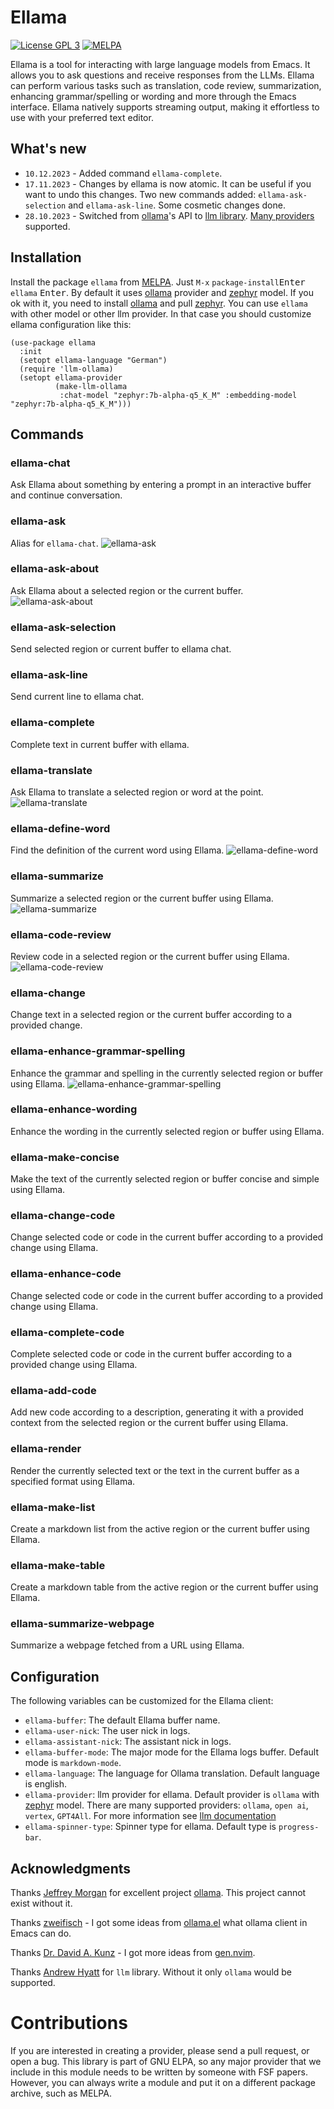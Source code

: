 # Ellama

[![License GPL 3](https://img.shields.io/badge/license-GPL_3-green.svg)](http://www.gnu.org/licenses/gpl-3.0.txt)
[![MELPA](https://melpa.org/packages/ellama-badge.svg)](https://melpa.org/#/ellama)

Ellama is a tool for interacting with large language models from
Emacs. It allows you to ask questions and receive responses from the
LLMs. Ellama can perform various tasks such as translation, code
review, summarization, enhancing grammar/spelling or wording and
more through the Emacs interface. Ellama natively supports streaming
output, making it effortless to use with your preferred text editor.

## What's new

- `10.12.2023` - Added command `ellama-complete`.
- `17.11.2023` - Changes by ellama is now atomic. It can be useful if
  you want to undo this changes. Two new commands added:
  `ellama-ask-selection` and `ellama-ask-line`. Some cosmetic changes
  done.
- `28.10.2023` - Switched from
[ollama](https://github.com/jmorganca/ollama)'s API to [llm
library](https://elpa.gnu.org/packages/llm.html). [Many
providers](https://github.com/ahyatt/llm#setting-up-providers)
supported.

## Installation

Install the package `ellama` from
[MELPA](https://melpa.org/#/getting-started). Just `M-x`
`package-install`<kbd>Enter</kbd> `ellama` <kbd>Enter</kbd>.
By default it uses [ollama](https://github.com/jmorganca/ollama)
provider and [zephyr](https://ollama.ai/library/zephyr) model. If you
ok with it, you need to install
[ollama](https://github.com/jmorganca/ollama) and pull
[zephyr](https://ollama.ai/library/zephyr). You can use `ellama` with
other model or other llm provider. In that case you should customize
ellama configuration like this:

``` emacs-lisp
(use-package ellama
  :init
  (setopt ellama-language "German")
  (require 'llm-ollama)
  (setopt ellama-provider
		  (make-llm-ollama
		   :chat-model "zephyr:7b-alpha-q5_K_M" :embedding-model "zephyr:7b-alpha-q5_K_M")))
```

## Commands

### ellama-chat

Ask Ellama about something by entering a prompt in an interactive
buffer and continue conversation.

### ellama-ask

Alias for `ellama-chat`.
![ellama-ask](imgs/ellama-ask.gif)

### ellama-ask-about

Ask Ellama about a selected region or the current buffer.
![ellama-ask-about](imgs/ellama-ask-about.gif)

### ellama-ask-selection

Send selected region or current buffer to ellama chat.

### ellama-ask-line

Send current line to ellama chat.

### ellama-complete

Complete text in current buffer with ellama.

### ellama-translate

Ask Ellama to translate a selected region or word at the point.
![ellama-translate](imgs/ellama-translate.gif)

### ellama-define-word

Find the definition of the current word using Ellama.
![ellama-define-word](imgs/ellama-define-word.gif)

### ellama-summarize

Summarize a selected region or the current buffer using Ellama.
![ellama-summarize](imgs/ellama-summarize.gif)

### ellama-code-review

Review code in a selected region or the current buffer using Ellama.
![ellama-code-review](imgs/ellama-code-review.gif)

### ellama-change

Change text in a selected region or the current buffer according to a provided change.

### ellama-enhance-grammar-spelling

Enhance the grammar and spelling in the currently selected region or
buffer using Ellama.
![ellama-enhance-grammar-spelling](imgs/ellama-enhance-grammar-spelling.gif)

### ellama-enhance-wording

Enhance the wording in the currently selected region or buffer using Ellama.

### ellama-make-concise

Make the text of the currently selected region or buffer concise and simple using Ellama.

### ellama-change-code

Change selected code or code in the current buffer according to a provided change using Ellama.

### ellama-enhance-code

Change selected code or code in the current buffer according to a provided change using Ellama.

### ellama-complete-code

Complete selected code or code in the current buffer according to a provided change using Ellama.

### ellama-add-code

Add new code according to a description, generating it with a provided context from the selected region or the current buffer using Ellama.

### ellama-render

Render the currently selected text or the text in the current buffer as a specified format using Ellama.

### ellama-make-list

Create a markdown list from the active region or the current buffer using Ellama.

### ellama-make-table

Create a markdown table from the active region or the current buffer using Ellama.

### ellama-summarize-webpage

Summarize a webpage fetched from a URL using Ellama.

## Configuration

The following variables can be customized for the Ellama client:

- `ellama-buffer`: The default Ellama buffer name.
- `ellama-user-nick`: The user nick in logs.
- `ellama-assistant-nick`: The assistant nick in logs.
- `ellama-buffer-mode`: The major mode for the Ellama logs buffer.
  Default mode is `markdown-mode`.
- `ellama-language`: The language for Ollama translation. Default
  language is english.
- `ellama-provider`: llm provider for ellama. Default provider is
  `ollama` with [zephyr](https://ollama.ai/library/zephyr) model.
  There are many supported providers: `ollama`, `open ai`, `vertex`,
  `GPT4All`. For more information see [llm
  documentation](https://elpa.gnu.org/packages/llm.html)
- `ellama-spinner-type`: Spinner type for ellama. Default type is
  `progress-bar`.

## Acknowledgments

Thanks [Jeffrey Morgan](https://github.com/jmorganca) for excellent
project [ollama](https://github.com/jmorganca/ollama). This project
cannot exist without it.

Thanks [zweifisch](https://github.com/zweifisch) - I got some ideas
from [ollama.el](https://github.com/zweifisch/ollama) what ollama
client in Emacs can do.

Thanks [Dr. David A. Kunz](https://github.com/David-Kunz) - I got more
ideas from [gen.nvim](https://github.com/David-Kunz/gen.nvim).

Thanks [Andrew Hyatt](https://github.com/ahyatt) for `llm` library.
Without it only `ollama` would be supported.

# Contributions

If you are interested in creating a provider, please send a pull
request, or open a bug. This library is part of GNU ELPA, so any major
provider that we include in this module needs to be written by someone
with FSF papers. However, you can always write a module and put it on
a different package archive, such as MELPA.
